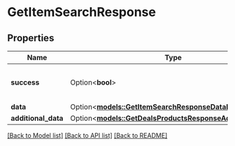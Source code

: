 # GetItemSearchResponse

## Properties

Name | Type | Description | Notes
------------ | ------------- | ------------- | -------------
**success** | Option<**bool**> | If the response is successful or not | [optional]
**data** | Option<[**models::GetItemSearchResponseDataData**](GetItemSearchResponseData_data.md)> |  | [optional]
**additional_data** | Option<[**models::GetDealsProductsResponseAdditionalData**](GetDealsProductsResponse_additional_data.md)> |  | [optional]

[[Back to Model list]](../README.md#documentation-for-models) [[Back to API list]](../README.md#documentation-for-api-endpoints) [[Back to README]](../README.md)


